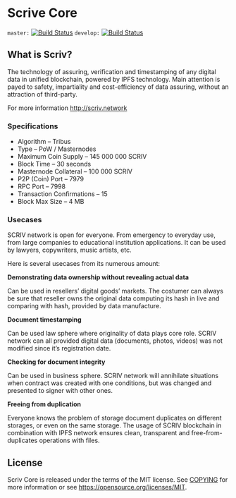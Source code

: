 Scrive Core
===============================

`master:` [![Build Status](https://travis-ci.org/ScrivNerwork/scriv.svg?branch=master)](https://travis-ci.org/ScrivNerwork/scriv) `develop:` [![Build Status](https://travis-ci.org/ScrivNerwork/scriv.svg?branch=develop)](https://travis-ci.org/ScrivNerwork/scriv/branches)

What is Scriv?
----------------

The technology of assuring, verification and timestamping of any digital data in unified blockchain,
powered by IPFS technology. Main attention is payed to safety, impartiality and cost-efficiency of
data assuring, without an attraction of third-party.

For more information http://scriv.network

### Specifications

* Algorithm – Tribus
* Type – PoW / Masternodes
* Maximum Coin Supply – 145 000 000 SCRIV
* Block Time – 30 seconds
* Masternode Collateral – 100 000 SCRIV
* P2P (Coin) Port – 7979
* RPC Port – 7998
* Transaction Confirmations – 15
* Block Max Size – 4 MB

### Usecases

SCRIV network is open for everyone. From emergency to everyday use, from
large companies to educational institution applications. It can be used by lawyers,
copywriters, music artists, etc.

Here is several usecases from its numerous amount:

**Demonstrating data ownership without revealing actual data**

Can be used in resellers’ digital goods’ markets. The costumer can always be
sure that reseller owns the original data computing its hash in live and comparing
with hash, provided by data manufacture.

**Document timestamping**

Can be used law sphere where originality of data plays core role. SCRIV
network can all provided digital data (documents, photos, videos) was not modified
since it’s registration date.

**Checking for document integrity**

Can be used in business sphere. SCRIV network will annihilate situations when
contract was created with one conditions, but was changed and presented to signer
with other ones.

**Freeing from duplication**

Everyone knows the problem of storage document duplicates on different
storages, or even on the same storage. The usage of SCRIV blockchain in
combination with IPFS network ensures clean, transparent and free-from-duplicates
operations with files.


License
-------

Scriv Core is released under the terms of the MIT license. See [COPYING](COPYING) for more
information or see https://opensource.org/licenses/MIT.
